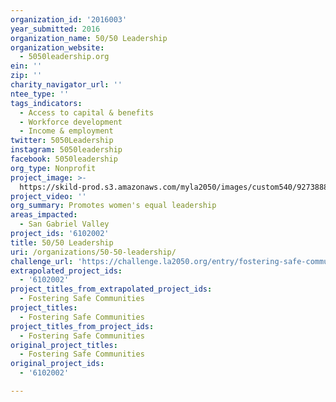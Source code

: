 ```yaml
---
organization_id: '2016003'
year_submitted: 2016
organization_name: 50/50 Leadership
organization_website:
  - 5050leadership.org
ein: ''
zip: ''
charity_navigator_url: ''
ntee_type: ''
tags_indicators:
  - Access to capital & benefits
  - Workforce development
  - Income & employment
twitter: 5050Leadership
instagram: 5050leadership
facebook: 5050leadership
org_type: Nonprofit
project_image: >-
  https://skild-prod.s3.amazonaws.com/myla2050/images/custom540/9273888445741-team90.jpg
project_video: ''
org_summary: Promotes women's equal leadership
areas_impacted:
  - San Gabriel Valley
project_ids: '6102002'
title: 50/50 Leadership
uri: /organizations/50-50-leadership/
challenge_url: 'https://challenge.la2050.org/entry/fostering-safe-communities'
extrapolated_project_ids:
  - '6102002'
project_titles_from_extrapolated_project_ids:
  - Fostering Safe Communities
project_titles:
  - Fostering Safe Communities
project_titles_from_project_ids:
  - Fostering Safe Communities
original_project_titles:
  - Fostering Safe Communities
original_project_ids:
  - '6102002'

---
```

